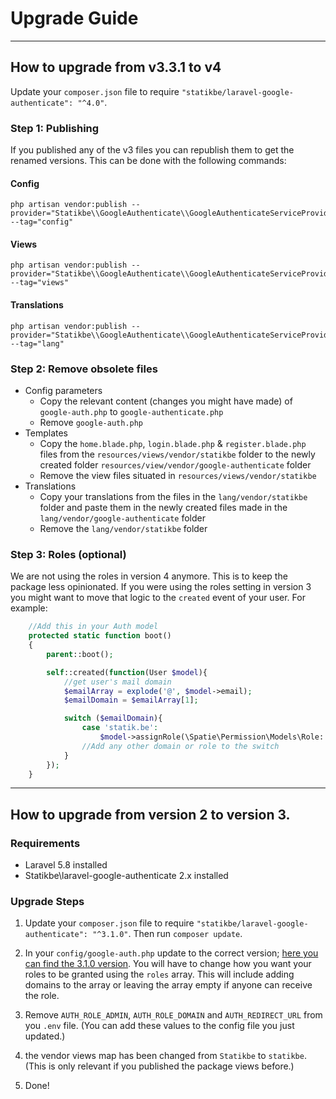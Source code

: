 # Upgrade Guide

---

## How to upgrade from v3.3.1 to v4

Update your ```composer.json``` file to require ```"statikbe/laravel-google-authenticate": "^4.0"```.

### Step 1: Publishing
If you published any of the v3 files you can republish them to get the renamed versions.
This can be done with the following commands:
#### Config
```shell
php artisan vendor:publish --provider="Statikbe\\GoogleAuthenticate\\GoogleAuthenticateServiceProvider" --tag="config"
```

#### Views
``` shell
php artisan vendor:publish --provider="Statikbe\\GoogleAuthenticate\\GoogleAuthenticateServiceProvider" --tag="views"
``` 

#### Translations
``` shell
php artisan vendor:publish --provider="Statikbe\\GoogleAuthenticate\\GoogleAuthenticateServiceProvider" --tag="lang"
```

### Step 2: Remove obsolete files
- Config parameters
  - Copy the relevant content (changes you might have made) of `google-auth.php` to `google-authenticate.php`
  - Remove `google-auth.php`
- Templates
  - Copy the `home.blade.php`, `login.blade.php` & `register.blade.php` files from the `resources/views/vendor/statikbe` folder to the newly created
    folder `resources/view/vendor/google-authenticate` folder
  - Remove the view files situated in `resources/views/vendor/statikbe`
- Translations
  - Copy your translations from the files in the  `lang/vendor/statikbe` folder and paste them in the newly created files made in the `lang/vendor/google-authenticate` folder
  - Remove the `lang/vendor/statikbe` folder

### Step 3: Roles (optional)
We are not using the roles in version 4 anymore. This is to keep the package less opinionated. 
If you were using the roles setting in version 3 you might want to move that logic to the `created` event of your user. 
For example: 

``` php 
    //Add this in your Auth model
    protected static function boot()
    {
        parent::boot();

        self::created(function(User $model){
            //get user's mail domain
            $emailArray = explode('@', $model->email);
            $emailDomain = $emailArray[1];

            switch ($emailDomain){
                case 'statik.be':
                    $model->assignRole(\Spatie\Permission\Models\Role::firstOrCreate(['name' => 'admin']));
                //Add any other domain or role to the switch
            }
        });
    }
```

---


## How to upgrade from version 2 to version 3. 

<a name="requirements"></a>
### Requirements

- Laravel 5.8 installed
- Statikbe\laravel-google-authenticate 2.x installed

<a name="upgrade-steps"></a>
### Upgrade Steps

1. Update your ```composer.json``` file to require ```"statikbe/laravel-google-authenticate": "^3.1.0"```. Then run ```composer update```.

2. In your ```config/google-auth.php``` update to the correct version; [here you can find the 3.1.0 version](https://github.com/statikbe/laravel-google-authenticate/blob/3.1.0/src/config/google-auth.php). You will have to change how you want your roles to be granted using the `roles` array. This will include adding domains to the array or leaving the array empty if anyone can receive the role.

3. Remove `AUTH_ROLE_ADMIN`, `AUTH_ROLE_DOMAIN` and `AUTH_REDIRECT_URL` from you `.env` file. (You can add these values to the config file you just updated.)

4. the vendor views map has been changed from `Statikbe` to `statikbe`. (This is only relevant if you published the package views before.) 

5. Done!
